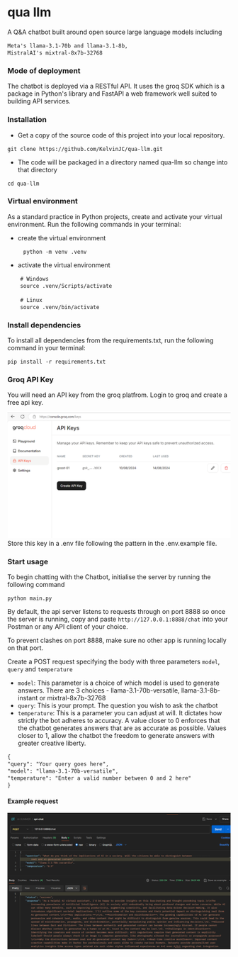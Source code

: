 # qua llm

A Q&A chatbot built around open source large language models including 
```
Meta's llama-3.1-70b and llama-3.1-8b,
MistralAI's mixtral-8x7b-32768 
```
### Mode of deployment
The chatbot is deployed via a RESTful API. It uses the groq SDK which is a package in Python's library and FastAPI a web framework well suited to building API services. 


### Installation

* Get a copy of the source code of this project into your local repository.

```
git clone https://github.com/KelvinJC/qua-llm.git
```

* The code will be packaged in a directory named qua-llm so change into that directory

```
cd qua-llm
```


### Virtual environment
As a standard practice in Python projects, create and activate your virtual environment.
Run the following commands in your terminal:

* create the virtual environment
```
     python -m venv .venv
```
* activate the virtual environment
```
    # Windows
    source .venv/Scripts/activate

    # Linux
    source .venv/bin/activate
```

### Install dependencies
To install all dependencies from the requirements.txt, run the following command in your terminal:

```
pip install -r requirements.txt
```

### Groq API Key
You will need an API key from the groq platfrom. Login to groq and create a free api key. 

![](images/groq_api_key.png)
Store this key in a .env file following the pattern in the .env.example file.

### Start usage
To begin chatting with the Chatbot, initialise the server by running the following command

```
python main.py 
```


By default, the api server listens to requests through on port 8888 so once the server is running, 
copy and paste ```http://127.0.0.1:8888/chat``` into your Postman or any API client of your choice.<br>

To prevent clashes on port 8888, make sure no other app is running locally on that port.

Create a POST request specifying the body with three parameters `model`, `query` and `temperature`
- `model`: This parameter is a choice of which model is used to generate answers. There are 3 choices - llama-3.1-70b-versatile, llama-3.1-8b-instant or mixtral-8x7b-32768
- `query`: This is your prompt. The question you wish to ask the chatbot
- `temperature`: This is a parameter you can adjust at will. It dictates how strictly the bot adheres to accuracy. A value closer to 0 enforces that the chatbot generates answers that are as accurate as possible. Values closer to 1, allow the chatbot the freedom to generate answers with greater creative liberty.  

```
{
"query": "Your query goes here",
"model": "llama-3.1-70b-versatile",
"temperature": "Enter a valid number between 0 and 2 here"
}
```
#### Example request

![](images/chatter_prompt.png)

